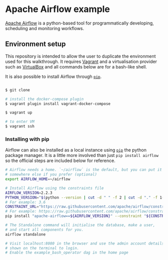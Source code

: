 # Apache Airflow example

[Apache Airflow](https://airflow.apache.org/) is a python-based tool for programmatically developing, scheduling and monitoring workflows.

## Environment setup

This repository is intended to allow the user to duplicate the environment used for this walkthrough. It requires [Vagrant](https://www.vagrantup.com/) and a virtualisation provider such as [VirtualBox](https://www.virtualbox.org) and all commands below are for a bash-like shell.

It is also possible to install Airflow through [`pip`](#Installing-with-pip).

```bash

$ git clone 

# install the docker-compose plugin
$ vagrant plugin install vagrant-docker-compose

$ vagrant up

# to enter VM
$ vagrant ssh 

```

### Installing with pip

Airflow can also be installed as a local instance using [`pip`](https://airflow.apache.org/docs/apache-airflow/stable/start/local.html) the python package manager. It is a little more involved than just `pip install airflow` so the official steps are included below for reference.

```bash
# Airflow needs a home. `~/airflow` is the default, but you can put it
# somewhere else if you prefer (optional)
export AIRFLOW_HOME=~/airflow

# Install Airflow using the constraints file
AIRFLOW_VERSION=2.2.3
PYTHON_VERSION="$(python --version | cut -d " " -f 2 | cut -d "." -f 1-2)"
# For example: 3.6
CONSTRAINT_URL="https://raw.githubusercontent.com/apache/airflow/constraints-${AIRFLOW_VERSION}/constraints-${PYTHON_VERSION}.txt"
# For example: https://raw.githubusercontent.com/apache/airflow/constraints-2.2.3/constraints-3.6.txt
pip install "apache-airflow==${AIRFLOW_VERSION}" --constraint "${CONSTRAINT_URL}"

# The Standalone command will initialise the database, make a user,
# and start all components for you.
airflow standalone

# Visit localhost:8080 in the browser and use the admin account details
# shown on the terminal to login.
# Enable the example_bash_operator dag in the home page
```